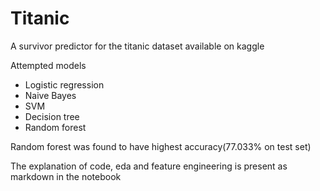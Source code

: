 # Titanic
A survivor predictor for the titanic dataset available on kaggle


Attempted models
- Logistic regression
- Naive Bayes
- SVM
- Decision tree
- Random forest


 Random forest was found to have highest accuracy(77.033% on test set)

The explanation of code, eda and feature engineering is present as markdown in the notebook

